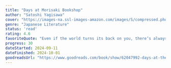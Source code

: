```yaml
---
title: "Days at Morisaki Bookshop"
author: "Satoshi Yagisawa"
cover: "https://images-na.ssl-images-amazon.com/images/S/compressed.photo.goodreads.com/books/1671208761i/62047992.jpg"
genre: "Japanese Literature"
status: 'read'
rating: 4.6
favoriteQuote: "Even if the world turns its back on you, there’s always a place for you somewhere."
progress: 30
dateStarted: 2024-09-11
dateFinished: 2024-10-01
goodreadsUrl: "https://www.goodreads.com/book/show/62047992-days-at-the-morisaki-bookshop"
---
```

